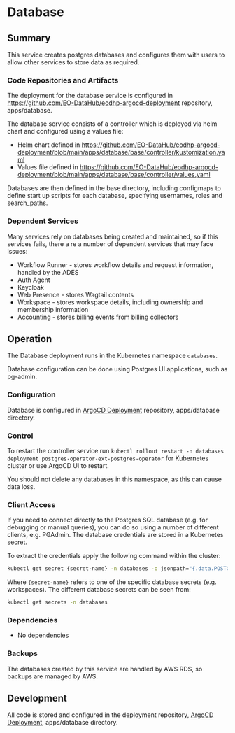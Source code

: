 # Database

## Summary

This service creates postgres databases and configures them with users to allow other services to store data as required.

### Code Repositories and Artifacts

The deployment for the database service is configured in https://github.com/EO-DataHub/eodhp-argocd-deployment repository, apps/database.

The database service consists of a controller which is deployed via helm chart and configured using a values file:
- Helm chart defined in https://github.com/EO-DataHub/eodhp-argocd-deployment/blob/main/apps/database/base/controller/kustomization.yaml
- Values file defined in https://github.com/EO-DataHub/eodhp-argocd-deployment/blob/main/apps/database/base/controller/values.yaml

Databases are then defined in the base directory, including configmaps to define start up scripts for each database, specifying usernames, roles and search_paths.


### Dependent Services

Many services rely on databases being created and maintained, so if this services fails, there a re a number of dependent services that may face issues:
- Workflow Runner - stores workflow details and request information, handled by the ADES
- Auth Agent
- Keycloak
- Web Presence - stores Wagtail contents
- Workspace - stores workspace details, including ownership and membership information
- Accounting - stores billing events from billing collectors 


## Operation

The Database deployment runs in the Kubernetes namespace `databases`.

Database configuration can be done using Postgres UI applications, such as pg-admin.

### Configuration

Database is configured in [ArgoCD Deployment](https://github.com/EO-DataHub/eodhp-argocd-deployment) repository, apps/database directory.

### Control

To restart the controller service run `kubectl rollout restart -n databases deployment postgres-operator-ext-postgres-operator` for Kubernetes cluster or use ArgoCD UI to restart.

You should not delete any databases in this namespace, as this can cause data loss.

### Client Access
If you need to connect directly to the Postgres SQL database (e.g. for debugging or manual queries), you can do so using a number of different clients, e.g. PGAdmin. The database credentials are stored in a Kubernetes secret. 

To extract the credentials apply the following command within the cluster:
```bash 
kubectl get secret {secret-name} -n databases -o jsonpath="{.data.POSTGRES_URL}" | base64 --decode
```

Where `{secret-name}` refers to one of the specific database secrets (e.g. workspaces). The different database secrets can be seen from:

```bash
kubectl get secrets -n databases 
```

### Dependencies

- No dependencies

### Backups

The databases created by this service are handled by AWS RDS, so backups are managed by AWS.

## Development

All code is stored and configured in  the deployment repository, [ArgoCD Deployment](https://github.com/EO-DataHub/eodhp-argocd-deployment), apps/database directory.
